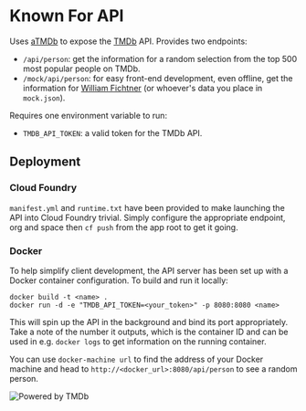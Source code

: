 # Known For API

Uses [aTMDb] to expose the [TMDb] API. Provides two endpoints:

 - `/api/person`: get the information for a random selection from the top 500
   most popular people on TMDb.
 - `/mock/api/person`: for easy front-end development, even offline, get the
   information for [William Fichtner] (or whoever's data you place in
   `mock.json`).

Requires one environment variable to run:

  - `TMDB_API_TOKEN`: a valid token for the TMDb API.

## Deployment

### Cloud Foundry

`manifest.yml` and `runtime.txt` have been provided to make launching the API
into Cloud Foundry trivial. Simply configure the appropriate endpoint, org and
space then `cf push` from the app root to get it going.

### Docker

To help simplify client development, the API server has been set up with a
Docker container configuration. To build and run it locally:

    docker build -t <name> .
    docker run -d -e "TMDB_API_TOKEN=<your_token>" -p 8080:8080 <name>

This will spin up the API in the background and bind its port appropriately.
Take a note of the number it outputs, which is the container ID and can be used
in e.g. `docker logs` to get information on the running container.

You can use `docker-machine url` to find the address of your Docker
machine and head to `http://<docker_url>:8080/api/person` to see a random
person.

![Powered by TMDb][TMDb logo]

  [aTMDb]: https://pythonhosted.org/atmdb/
  [TMDb]: https://www.themoviedb.org/
  [TMDb logo]: https://assets.tmdb.org/images/logos/var_2_0_PoweredByTMDB_Blk_Bree.png
  [William Fichtner]: https://www.themoviedb.org/person/886
